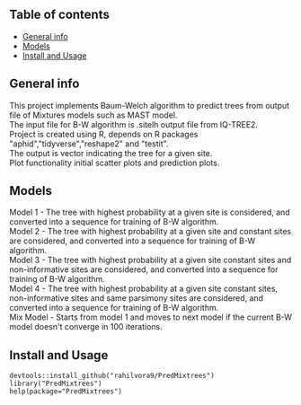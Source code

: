 ## Table of contents
* [General info](#general-info)
* [Models](#models)
* [Install and Usage](#Installation)

## General info
This project implements Baum-Welch algorithm to predict trees from output file of Mixtures models such as MAST model.\
The input file for B-W algorithm is .sitelh output file from IQ-TREE2.\
Project is created using R, depends on R packages "aphid","tidyverse","reshape2" and "testit".\
The output is vector indicating the tree for a given site.\
Plot functionality initial scatter plots and prediction plots.

## Models
Model 1 - The tree with highest probability at a given site is considered, and converted into a sequence for training of B-W algorithm.\
Model 2 - The tree with highest probability at a given site and constant sites are considered, and converted into a sequence for training of B-W algorithm.\
Model 3 - The tree with highest probability at a given site constant sites and non-informative sites are considered, and converted into a sequence for training of B-W algorithm.\
Model 4 - The tree with highest probability at a given site constant sites, non-informative sites and same parsimony sites are considered, and converted into a sequence for training of B-W algorithm.\
Mix Model - Starts from model 1 and moves to next model if the current B-W model doesn't converge in 100 iterations.

## Install and Usage
```
devtools::install_github("rahilvora9/PredMixtrees") 
library("PredMixtrees")
help(package="PredMixtrees")
```
